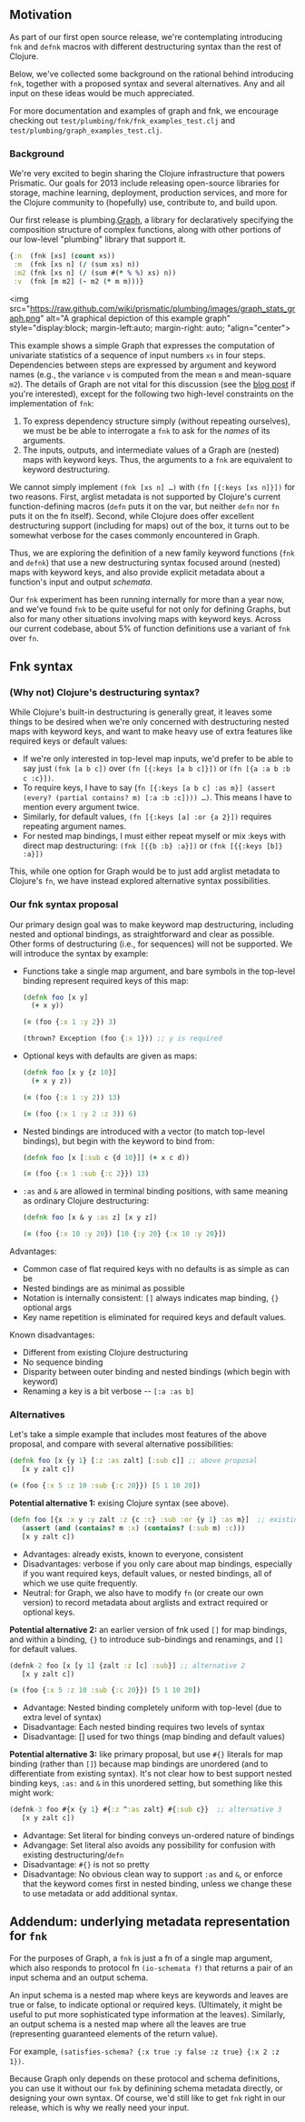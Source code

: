 ## Motivation

As part of our first open source release, we're contemplating introducing `fnk` and `defnk` macros with different destructuring syntax than the rest of Clojure.  

Below, we've collected some background on the rational behind introducing `fnk`, together with a proposed syntax and several alternatives.  Any and all input on these ideas would be much appreciated.

For more documentation and examples of graph and fnk, we encourage checking out `test/plumbing/fnk/fnk_examples_test.clj` and `test/plumbing/graph_examples_test.clj`.

### Background

We're very excited to begin sharing the Clojure infrastructure that powers Prismatic.  Our goals for 2013 include releasing open-source libraries for storage, machine learning, deployment, production services, and more for the Clojure community to (hopefully) use, contribute to, and build upon. 

Our first release is plumbing.[Graph], a library for declaratively specifying the composition structure of complex functions, along with other portions of our low-level "plumbing" library that support it. 

```clojure
{:n  (fnk [xs] (count xs))
 :m  (fnk [xs n] (/ (sum xs) n))
 :m2 (fnk [xs n] (/ (sum #(* % %) xs) n))
 :v  (fnk [m m2] (- m2 (* m m)))}
```

<img src="https://raw.github.com/wiki/prismatic/plumbing/images/graph_stats_graph.png" alt="A graphical depiction of this example graph" style="display:block; margin-left:auto; margin-right: auto; "align="center">
     
This example shows a simple Graph that expresses the computation of univariate statistics of a sequence of input numbers `xs` in four steps.  Dependencies between steps are expressed by argument and keyword names  (e.g., the variance `v` is computed from the mean `m` and mean-square `m2`).   The details of Graph are not vital for this discussion (see the [blog post](Graph) if you're interested), except for the following two high-level constraints on the implementation of `fnk`:

  1.  To express dependency structure simply (without repeating ourselves), we must be be able to interrogate a `fnk`  to ask for the *names* of its arguments.
  2.  The inputs, outputs, and intermediate values of a Graph are (nested) maps with keyword keys.  Thus, the arguments to a `fnk` are equivalent to keyword destructuring.

We cannot simply implement `(fnk [xs n] …)` with `(fn [{:keys [xs n]}])` for two reasons. First, arglist metadata is not supported by Clojure's current function-defining macros (`defn` puts it on the var, but neither `defn` nor `fn` puts it on the fn itself).  Second, while Clojure does offer excellent destructuring support (including for maps) out of the box, it turns out to be somewhat verbose for the cases commonly encountered in Graph.  

Thus, we are exploring the definition of a new family keyword functions (`fnk` and `defnk`) that use a new destructuring syntax focused around (nested) maps with keyword keys, and also provide explicit metadata about a function's input and output *schemata*. 

Our `fnk` experiment has been running internally for more than a year now, and we've found `fnk` to be quite useful for not only for defining Graphs, but also for many other situations involving maps with keyword keys.  Across our current codebase, about 5% of function definitions use a variant of `fnk` over `fn`.


## Fnk syntax

### (Why not) Clojure's destructuring syntax?

While Clojure's built-in destructuring is generally great, it leaves some things to be desired when we're only concerned with destructuring nested maps with keyword keys, and want to make heavy use of extra features like required keys or default values:

 * If we're only interested in top-level map inputs, we'd prefer to be able to say just `(fnk [a b c])` over `(fn [{:keys [a b c]}])` or `(fn [{a :a b :b c :c}])`. 
 * To require keys, I have to say (`fn [{:keys [a b c] :as m}] (assert (every? (partial contains? m) [:a :b :c]))) …)`.  This means I have to mention every argument twice.
 * Similarly, for default values, `(fn [{:keys [a] :or {a 2}])` requires repeating argument names.
 * For nested map bindings, I must either repeat myself or mix :keys with direct map destructuring: `(fnk [{{b :b} :a}])` or `(fnk [{{:keys [b]} :a}])`
 
 This, while one option for Graph would be to just add arglist metadata to Clojure's `fn`, we have instead explored alternative syntax possibilities.

### Our fnk syntax proposal

Our primary design goal was to make keyword map destructuring, including nested and optional bindings, as straightforward and clear as possible.  Other forms of destructuring (i.e., for sequences) will not be supported.  We will introduce the syntax by example:

 * Functions take a single map argument, and bare symbols in the top-level binding represent required keys of this map: 

    ```clojure
    (defnk foo [x y] 
      (+ x y))

    (= (foo {:x 1 :y 2}) 3)

    (thrown? Exception (foo {:x 1})) ;; y is required
    ```

 * Optional keys with defaults are given as maps:

    ```clojure
    (defnk foo [x y {z 10}] 
      (+ x y z))

    (= (foo {:x 1 :y 2)) 13)

    (= (foo {:x 1 :y 2 :z 3)) 6)
    ```

 * Nested bindings are introduced with a vector (to match top-level bindings), but begin with the keyword to bind from:

    ```clojure
    (defnk foo [x [:sub c {d 10}]] (+ x c d))

    (= (foo {:x 1 :sub {:c 2}}) 13)
    ```
 
 * `:as` and `&` are allowed in terminal binding positions, with same meaning as ordinary Clojure destructuring:
 
    ```clojure
    (defnk foo [x & y :as z] [x y z])

    (= (foo {:x 10 :y 20}) [10 {:y 20} {:x 10 :y 20}])
    ````
   
  
Advantages:

 * Common case of flat required keys with no defaults is as simple as can be
 * Nested bindings are as minimal as possible
 * Notation is internally consistent: `[]` always indicates map binding, `{}` optional args
 * Key name repetition is eliminated for required keys and default values.

Known disadvantages: 

 * Different from existing Clojure destructuring
 * No sequence binding
 * Disparity between outer binding and nested bindings (which begin with keyword)
 * Renaming a key is a bit verbose -- `[:a :as b]`
  

### Alternatives

Let's take a simple example that includes most features of the above proposal, and compare with several alternative possibilities: 

```clojure
(defnk foo [x {y 1} [:z :as zalt] [:sub c]] ;; above proposal
   [x y zalt c]) 

(= (foo {:x 5 :z 10 :sub {:c 20}}) [5 1 10 20])
```

**Potential alternative 1:** exising Clojure syntax (see above).

```clojure
(defn foo [{x :x y :y zalt :z {c :c} :sub :or {y 1} :as m}]  ;; existing syntax
   (assert (and (contains? m :x) (contains? (:sub m) :c)))
   [x y zalt c])
```

  * Advantages: already exists, known to everyone, consistent
  * Disadvantages: verbose if you only care about map bindings, especially if you want required keys, default values, or nested bindings, all of which we use quite frequently.
  * Neutral: for Graph, we also have to modify `fn` (or create our own version) to record metadata about arglists and extract required or optional keys.

**Potential alternative 2:** an earlier version of fnk used `[]` for map bindings, and within a binding, `{}` to introduce sub-bindings and renamings, and `[]` for default values.  

```clojure
(defnk-2 foo [x [y 1] {zalt :z [c] :sub}] ;; alternative 2
   [x y zalt c]) 

(= (foo {:x 5 :z 10 :sub {:c 20}}) [5 1 10 20])
```
  
 * Advantage: Nested binding completely uniform with top-level (due to extra level of syntax)
 * Disadvantage: Each nested binding requires two levels of syntax
 * Disadvantage: [] used for two things (map binding and default values)
     
**Potential alternative 3:** like primary proposal, but use `#{}` literals for map binding (rather than `[]`) because map bindings are unordered (and to differentiate from existing syntax).  It's not clear how to best support nested binding keys, `:as:` and `&` in this unordered setting, but something like this might work:

```clojure
(defnk-3 foo #{x {y 1} #{:z ^:as zalt} #{:sub c}}  ;; alternative 3
   [x y zalt c])
```
  
 * Advantage: Set literal for binding conveys un-ordered nature of bindings
 * Advangage: Set literal also avoids any possibility for confusion with existing destructuring/`defn`
 * Disadvantage: `#{}` is not so pretty
 * Disadvantage: No obvious clean way to support `:as` and `&`, or enforce that the keyword comes first in nested binding, unless we change these to use metadata or add additional syntax.
 
## Addendum: underlying metadata representation for `fnk`

For the purposes of Graph, a `fnk` is just a fn of a single map argument, which also responds to protocol fn `(io-schemata f)` that returns a pair of an input schema and an output schema.  

An input schema is a nested map where keys are keywords and leaves are true or false, to indicate optional or required keys.  (Ultimately, it might be useful to put more sophisticated type information at the leaves).  Similarly, an output schema is a nested map where all the leaves are true (representing guaranteed elements of the return value).

For example, `(satisfies-schema? {:x true :y false :z true} {:x 2 :z 1})`.

Because Graph only depends on these protocol and schema definitions, you can use it without our `fnk` by definining schema metadata directly, or designing your own syntax.  Of course, we'd still like to get `fnk` right in our release, which is why we really need your input.  
 

[Graph]: http://blog.getprismatic.com/blog/2012/10/1/prismatics-graph-at-strange-loop.html
